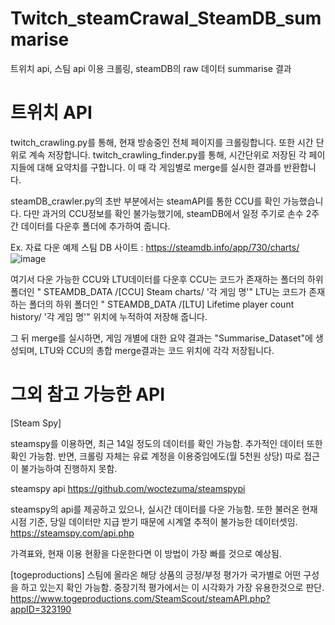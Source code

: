 # Twitch_steamCrawal_SteamDB_summarise
트위치 api, 스팀 api 이용 크롤링, steamDB의 raw 데이터 summarise 결과

# 트위치 API
twitch_crawling.py를 통해, 현재 방송중인 전체 페이지를 크롤링합니다. 또한 시간 단위로 계속 저장합니다.
twitch_crawling_finder.py를 통해, 시간단위로 저장된 각 페이지들에 대해 요약치를 구합니다. 이 때 각 게임별로 merge를 실시한 결과를 반환합니다.

steamDB_crawler.py의 초반 부분에서는 steamAPI를 통한 CCU를 확인 가능했습니다.
다만 과거의 CCU정보를 확인 불가능했기에, steamDB에서 일정 주기로 손수 2주간 데이터를 다운후 폴더에 추가하여 줍니다.

Ex. 자료 다운 예제
스팀 DB 사이트 : https://steamdb.info/app/730/charts/
![image](https://github.com/Sty1ish/Twitch_steamCrawal_SteamDB_summarise/assets/89575978/ffc3d45f-934d-474c-8e2d-19d73d536eac)

여기서 다운 가능한 CCU와 LTU데이터를 다운후 
CCU는 코드가 존재하는 폴더의 하위 폴더인 " STEAMDB_DATA /\[CCU] Steam charts/ '각 게임 명'"
LTU는 코드가 존재하는 폴더의 하위 폴더인 " STEAMDB_DATA /\[LTU] Lifetime player count history/ '각 게임 명'" 위치에 누적하여 저장해 줍니다.

그 뒤 merge를 실시하면, 게임 개별에 대한 요약 결과는 "Summarise_Dataset"에 생성되며, LTU와 CCU의 총합 merge결과는 코드 위치에 각각
저장됩니다.


# 그외 참고 가능한 API

[Steam Spy] 

steamspy를 이용하면, 최근 14일 정도의 데이터를 확인 가능함. 추가적인 데이터 또한 확인 가능함.
반면, 크롤링 자체는 유료 계정을 이용중임에도(월 5천원 상당) 따로 접근이 불가능하여 진행하지 못함.

steamspy api
https://github.com/woctezuma/steamspypi

steamspy의 api를 제공하고 있으나, 실시간 데이터를 다운 가능함.
또한 불러온 현재 시점 기준, 당일 데이터만 지급 받기 때문에 시계열 추적이 불가능한 데이터셋임.
https://steamspy.com/api.php 

가격표와, 현재 이용 현황을 다운한다면 이 방법이 가장 빠를 것으로 예상됨.

[togeproductions]
스팀에 올라온 해당 상품의 긍정/부정 평가가 국가별로 어떤 구성을 하고 있는지 확인 가능함.
중장기적 평가에서는 이 시각화가 가장 유용한것으로 판단.
https://www.togeproductions.com/SteamScout/steamAPI.php?appID=323190
